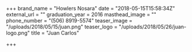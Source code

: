 +++
brand_name = "Howlers Nosara"
date = "2018-05-15T15:58:34Z"
external_url = ""
graduation_year = 2016
masthead_image = ""
phone_number = "(506) 8919-5574"
teaser_image = "/uploads/2018/05/15/juan.png"
teaser_logo = "/uploads/2018/05/26/juan-logo.png"
title = "Juan Carlos"

+++
